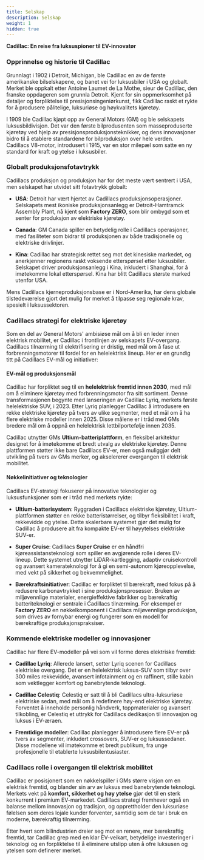 ```yaml
---
title: Selskap
description: Selskap
weight: 1
hidden: true
---
```


**Cadillac: En reise fra luksuspioner til EV-innovatør**

### **Opprinnelse og historie til Cadillac**

Grunnlagt i 1902 i Detroit, Michigan, ble Cadillac en av de første amerikanske bilselskapene, og banet vei for luksusbiler i USA og globalt. Merket ble oppkalt etter Antoine Laumet de La Mothe, sieur de Cadillac, den franske oppdageren som grunnla Detroit. Kjent for sin oppmerksomhet på detaljer og forpliktelse til presisjonsingeniørkunst, fikk Cadillac raskt et rykte for å produsere pålitelige, luksuriøse og høykvalitets kjøretøy.

I 1909 ble Cadillac kjøpt opp av General Motors (GM) og ble selskapets luksusbildivisjon. Det var den første bilprodusenten som masseproduserte kjøretøy ved hjelp av presisjonsproduksjonsteknikker, og dens innovasjoner bidro til å etablere standardene for bilproduksjon over hele verden. Cadillacs V8-motor, introdusert i 1915, var en stor milepæl som satte en ny standard for kraft og ytelse i luksusbiler.

### **Globalt produksjonsfotavtrykk**

Cadillacs produksjon og produksjon har for det meste vært sentrert i USA, men selskapet har utvidet sitt fotavtrykk globalt:

- **USA**: Detroit har vært hjertet av Cadillacs produksjonsoperasjoner. Selskapets mest ikoniske produksjonsanlegg er Detroit-Hamtramck Assembly Plant, nå kjent som **Factory ZERO**, som blir ombygd som et senter for produksjon av elektriske kjøretøy.
  
- **Canada**: GM Canada spiller en betydelig rolle i Cadillacs operasjoner, med fasiliteter som bidrar til produksjonen av både tradisjonelle og elektriske drivlinjer.

- **Kina**: Cadillac har strategisk rettet seg mot det kinesiske markedet, og anerkjenner regionens raskt voksende etterspørsel etter luksusbiler. Selskapet driver produksjonsanlegg i Kina, inkludert i Shanghai, for å imøtekomme lokal etterspørsel. Kina har blitt Cadillacs største marked utenfor USA.

Mens Cadillacs kjerneproduksjonsbase er i Nord-Amerika, har dens globale tilstedeværelse gjort det mulig for merket å tilpasse seg regionale krav, spesielt i luksussektoren.

### **Cadillacs strategi for elektriske kjøretøy**

Som en del av General Motors' ambisiøse mål om å bli en leder innen elektrisk mobilitet, er Cadillac i frontlinjen av selskapets EV-overgang. Cadillacs tilnærming til elektrifisering er dristig, med mål om å fase ut forbrenningsmotorer til fordel for en helelektrisk lineup. Her er en grundig titt på Cadillacs EV-mål og initiativer:

#### **EV-mål og produksjonsmål**

Cadillac har forpliktet seg til en **helelektrisk fremtid innen 2030**, med mål om å eliminere kjøretøy med forbrenningsmotor fra sitt sortiment. Denne transformasjonen begynte med lanseringen av Cadillac Lyriq, merkets første helelektriske SUV, i 2023. Etter Lyriq planlegger Cadillac å introdusere en rekke elektriske kjøretøy på tvers av ulike segmenter, med et mål om å ha flere elektriske modeller innen 2025. Disse målene er i tråd med GMs bredere mål om å oppnå en helelektrisk lettbilportefølje innen 2035.

Cadillac utnytter GMs **Ultium-batteriplattform**, en fleksibel arkitektur designet for å imøtekomme et bredt utvalg av elektriske kjøretøy. Denne plattformen støtter ikke bare Cadillacs EV-er, men også muliggjør delt utvikling på tvers av GMs merker, og akselererer overgangen til elektrisk mobilitet.

#### **Nøkkelinitiativer og teknologier**

Cadillacs EV-strategi fokuserer på innovative teknologier og luksusfunksjoner som er i tråd med merkets rykte:

- **Ultium-batterisystem**: Ryggraden i Cadillacs elektriske kjøretøy, Ultium-plattformen støtter en rekke batteristørrelser, og tilbyr fleksibilitet i kraft, rekkevidde og ytelse. Dette skalerbare systemet gjør det mulig for Cadillac å produsere alt fra kompakte EV-er til høyytelses elektriske SUV-er.

- **Super Cruise**: Cadillacs **Super Cruise** er en håndfri kjøreassistansteknologi som spiller en avgjørende rolle i deres EV-lineup. Dette systemet utnytter LiDAR-kartlegging, adaptiv cruisekontroll og avansert kamerateknologi for å gi en semi-autonom kjøreopplevelse, med vekt på sikkerhet og bekvemmelighet.

- **Bærekraftsinitiativer**: Cadillac er forpliktet til bærekraft, med fokus på å redusere karbonavtrykket i sine produksjonsprosesser. Bruken av miljøvennlige materialer, energieffektive fabrikker og bærekraftig batteriteknologi er sentrale i Cadillacs tilnærming. For eksempel er **Factory ZERO** en nøkkelkomponent i Cadillacs miljøvennlige produksjon, som drives av fornybar energi og fungerer som en modell for bærekraftige produksjonspraksiser.

### **Kommende elektriske modeller og innovasjoner**

Cadillac har flere EV-modeller på vei som vil forme deres elektriske fremtid:

- **Cadillac Lyriq**: Allerede lansert, setter Lyriq scenen for Cadillacs elektriske overgang. Det er en helelektrisk luksus-SUV som tilbyr over 300 miles rekkevidde, avansert infotainment og en raffinert, stille kabin som vektlegger komfort og banebrytende teknologi.

- **Cadillac Celestiq**: Celestiq er satt til å bli Cadillacs ultra-luksuriøse elektriske sedan, med mål om å redefinere høy-end elektriske kjøretøy. Forventet å inneholde personlig håndverk, toppmaterialer og avansert tilkobling, er Celestiq et uttrykk for Cadillacs dedikasjon til innovasjon og luksus i EV-æraen.

- **Fremtidige modeller**: Cadillac planlegger å introdusere flere EV-er på tvers av segmenter, inkludert crossovers, SUV-er og luksussedaner. Disse modellene vil imøtekomme et bredt publikum, fra unge profesjonelle til etablerte luksusbilentusiaster.

### **Cadillacs rolle i overgangen til elektrisk mobilitet**

Cadillac er posisjonert som en nøkkelspiller i GMs større visjon om en elektrisk fremtid, og blander sin arv av luksus med banebrytende teknologi. Merkets vekt på **komfort, sikkerhet og høy ytelse** gjør det til en sterk konkurrent i premium EV-markedet. Cadillacs strategi fremhever også en balanse mellom innovasjon og tradisjon, og opprettholder den luksuriøse følelsen som deres lojale kunder forventer, samtidig som de tar i bruk en moderne, bærekraftig tilnærming.

Etter hvert som bilindustrien dreier seg mot en renere, mer bærekraftig fremtid, tar Cadillac grep med en klar EV-veikart, betydelige investeringer i teknologi og en forpliktelse til å eliminere utslipp uten å ofre luksusen og ytelsen som definerer merket.